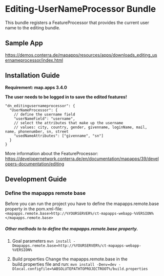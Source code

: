# Editing-UserNameProcessor Bundle
This bundle registers a FeatureProcessor that provides the current user name to the editing bundle.

Sample App
------------------
https://demos.conterra.de/mapapps/resources/apps/downloads_editing_usernameprocessor/index.html

Installation Guide
------------------
**Requirement: map.apps 3.4.0**

**The user needs to be logged in to save the edited features!**

```
"dn_editingusernameprocessor": {
  "UserNameProcessor": {
    // define the username field
    "userNameField": "username",
    // select the attributes that make up the username
    // values: city, country, gender, givenname, loginName, mail, name, phonenumber, sn, street
    "usedNameAttributes": ["givenname", "sn"]
  }
}
```

More information about the FeatureProcessor:
https://developernetwork.conterra.de/en/documentation/mapapps/39/developers-documentation/editing

Development Guide
------------------
### Define the mapapps remote base
Before you can run the project you have to define the mapapps.remote.base property in the pom.xml-file:
`<mapapps.remote.base>http://%YOURSERVER%/ct-mapapps-webapp-%VERSION%</mapapps.remote.base>`

##### Other methods to to define the mapapps.remote.base property.
1. Goal parameters
`mvn install -Dmapapps.remote.base=http://%YOURSERVER%/ct-mapapps-webapp-%VERSION%`

2. Build properties
Change the mapapps.remote.base in the build.properties file and run:
`mvn install -Denv=dev -Dlocal.configfile=%ABSOLUTEPATHTOPROJECTROOT%/build.properties`